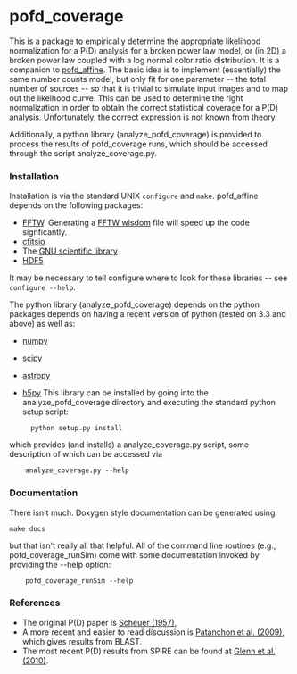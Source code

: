 pofd_coverage
===========

This is a package to empirically determine the appropriate likelihood
normalization for a P(D) analysis for a broken power law model, or (in
2D) a broken power law coupled with a log normal color ratio
distribution.  It is a companion to
[pofd_affine](https://github.com/aconley314/pofd_affine).  The basic
idea is to implement (essentially) the same number counts model, but
only fit for one parameter -- the total number of sources -- so that
it is trivial to simulate input images and to map out the likelhood
curve.  This can be used to determine the right normalization in order
to obtain the correct statistical coverage for a P(D) analysis.
Unfortunately, the correct expression is not known from theory.

Additionally, a python library (analyze_pofd_coverage) is provided
to process the results of pofd_coverage runs, which should be
accessed through the script analyze_coverage.py.

### Installation

Installation is via the standard UNIX `configure` and
`make`. pofd_affine depends on the following packages:
* [FFTW](http://www.fftw.org/).  Generating a 
  [FFTW wisdom](http://www.fftw.org/fftw-wisdom.1.html)
  file will speed up the code signficantly.
* [cfitsio](http://heasarc.gsfc.nasa.gov/fitsio/)
* The [GNU scientific library](http://www.gnu.org/software/gsl/)
* [HDF5](http://www.hdfgroup.org/HDF5/)

It may be necessary to tell configure where to look for these
libraries -- see `configure --help`.

The python library (analyze_pofd_coverage) depends on the python
packages depends on having a recent version of python (tested on
3.3 and above) as well as:
* [numpy](http://numpy.scipy.org/)
* [scipy](http://numpy.scipy.org/)
* [astropy](http://www.astropy.org/)
* [h5py](http://www.h5py.org/)
This library can be installed by going into the analyze_pofd_coverage
directory and executing the standard python setup script:

        python setup.py install

which provides (and installs) a analyze_coverage.py script, some
description of which can be accessed via

        analyze_coverage.py --help


### Documentation

There isn't much.  Doxygen style documentation can be
generated using

	make docs

but that isn't really all that helpful.   All of the command line
routines (e.g., pofd_coverage_runSim) come with some documentation
invoked by providing the --help option:

        pofd_coverage_runSim --help

### References
* The original P(D) paper is [Scheuer (1957)](http://dx.doi.org/10.1017/S0305004100032825),
* A more recent and easier to read discussion is
  [Patanchon et al. (2009)](http://dx.doi.org/10.1088/0004-637X/707/2/1750),
  which gives results from BLAST.
* The most recent P(D) results from SPIRE can be found at
  [Glenn et al. (2010)](http://dx.doi.org/10.1111/j.1365-2966.2010.17781.x).
